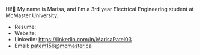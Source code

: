 Hi!👋
My name is Marisa, and I'm a 3rd year Electrical Engineering student at McMaster University. 

- Resume: 
- Website: 
- LinkedIn: https://linkedin.com/in/MarisaPatel03
- Email: patem156@mcmaster.ca

<!---
marisap-3/marisap-3 is a ✨ special ✨ repository because its `README.md` (this file) appears on your GitHub profile.
You can click the Preview link to take a look at your changes.
--->
